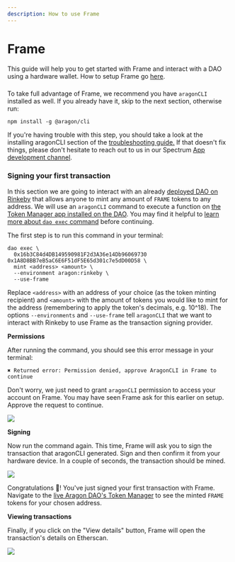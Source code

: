 ```yaml
---
description: How to use Frame
---
```


# Frame

This guide will help you to get started with Frame and interact with a DAO using a hardware wallet. How to setup Frame go [here](https://app.gitbook.com/o/3h8kxj8geKVXgyMnGbYT/s/zhQIP88M8McmSaEGSymT/\~/changes/2tRI9YYqiKnfmdr7WSA1/users/products/set-up-frame).



###

To take full advantage of Frame, we recommend you have `aragonCLI` installed as well. If you already have it, skip to the next section, otherwise run:

```
npm install -g @aragon/cli
```

If you're having trouble with this step, you should take a look at the installing aragonCLI section of the [troubleshooting guide.](https://hack.aragon.org/docs/guides-faq#installing-aragonCLI) If that doesn't fix things, please don't hesitate to reach out to us in our Spectrum [App development channel](https://spectrum.chat/aragon/app-development).



### Signing your first transaction <a href="#signing-your-first-transaction" id="signing-your-first-transaction"></a>

In this section we are going to interact with an already [deployed DAO on Rinkeby](https://rinkeby.aragon.org/#/0x16b3C84d4DB149590981F2d3A36e14Db96069730/) that allows anyone to mint any amount of `FRAME` tokens to any address. We will use an `aragonCLI` command to execute a function on [the Token Manager app installed on the DAO](https://rinkeby.aragon.org/#/0x16b3C84d4DB149590981F2d3A36e14Db96069730/0x1A8D8BB7eB5aC6E6F51dF5E65d301c7e5dD00D58). You may find it helpful to [learn more about `dao exec` command](https://hack.aragon.org/docs/cli-dao-commands#dao-exec) before continuing.

The first step is to run this command in your terminal:

```
dao exec \
  0x16b3C84d4DB149590981F2d3A36e14Db96069730 0x1A8D8BB7eB5aC6E6F51dF5E65d301c7e5dD00D58 \
  mint <address> <amount> \
  --environment aragon:rinkeby \
  --use-frame
```

Replace `<address>` with an address of your choice (as the token minting recipient) and `<amount>` with the amount of tokens you would like to mint for the address (remembering to apply the token's decimals, e.g. 10^18). The options `--environments` and `--use-frame` tell `aragonCLI` that we want to interact with Rinkeby to use Frame as the transaction signing provider.

**Permissions**

After running the command, you should see this error message in your terminal:

```
✖ Returned error: Permission denied, approve AragonCLI in Frame to continue
```

Don't worry, we just need to grant `aragonCLI` permission to access your account on Frame. You may have seen Frame ask for this earlier on setup. Approve the request to continue.

![](https://hack.aragon.org/docs/assets/frame/frame-permissions.gif)

**Signing**

Now run the command again. This time, Frame will ask you to sign the transaction that aragonCLI generated. Sign and then confirm it from your hardware device. In a couple of seconds, the transaction should be mined.

![](https://hack.aragon.org/docs/assets/frame/frame-first-tx.gif)

Congratulations 🎉! You've just signed your first transaction with Frame. Navigate to the [live Aragon DAO's Token Manager](https://rinkeby.aragon.org/#/0x16b3C84d4DB149590981F2d3A36e14Db96069730/0x1a8d8bb7eb5ac6e6f51df5e65d301c7e5dd00d58) to see the minted `FRAME` tokens for your chosen address.

**Viewing transactions**

Finally, if you click on the "View details" button, Frame will open the transaction's details on Etherscan.

![](https://hack.aragon.org/docs/assets/frame/frame-view-tx.gif)
